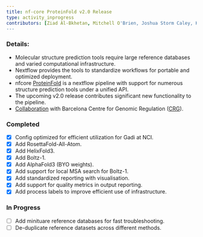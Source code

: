 ```yaml
---
title: nf-core ProteinFold v2.0 Release
type: activity_inprogress
contributors: [Ziad Al-Bkhetan, Mitchell O'Brien, Joshua Storm Caley, Keiran Rowell, Thomas Litfin]
---
```


### Details:

- Molecular structure prediction tools require large reference databases and varied computational infrastructure.
- Nextflow provides the tools to standardize workflows for portable and optimized deployment.
- nfcore [ProteinFold](https://nf-co.re/proteinfold/1.1.1) is a nextflow pipeline with support for numerous structure prediction tools under a unified API.
- The upcoming v2.0 release contributes significant new functionality to the pipeline.
- [Collaboration](https://www.biocommons.org.au/news/nf-core-hackathon-2025) with Barcelona Centre for Genomic Regulation ([CRG](https://www.crg.eu/)).

### Completed

- [x] Config optimized for efficient utilization for Gadi at NCI.
- [x] Add RosettaFold-All-Atom.
- [x] Add HelixFold3.
- [x] Add Boltz-1.
- [x] Add AlphaFold3 (BYO weights).
- [x] Add support for local MSA search for Boltz-1.
- [x] Add standardized reporting with visualisation.
- [x] Add support for quality metrics in output reporting.
- [x] Add process labels to improve efficient use of infrastructure.

### In Progress

- [ ] Add minituare reference databases for fast troubleshooting.
- [ ] De-duplicate reference datasets across different methods.